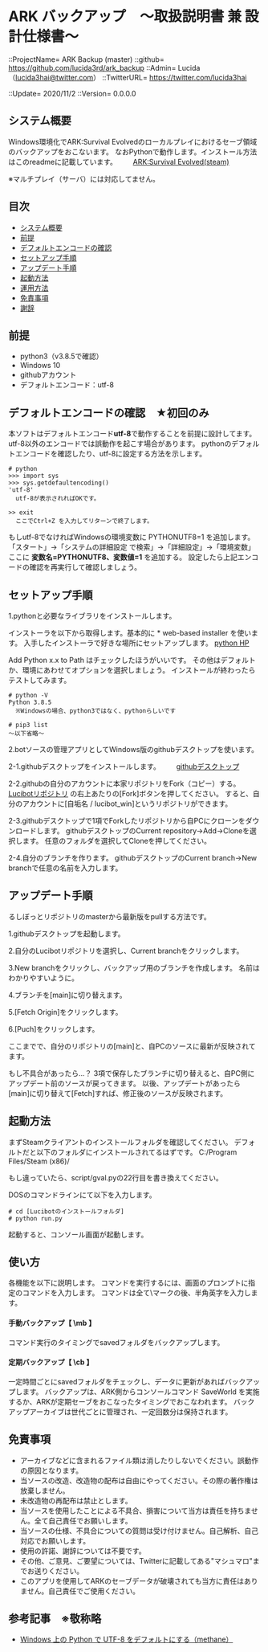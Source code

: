 # ARK バックアップ　～取扱説明書 兼 設計仕様書～
::ProjectName= ARK Backup (master)
::github= https://github.com/lucida3rd/ark_backup
::Admin= Lucida（lucida3hai@twitter.com）
::TwitterURL= https://twitter.com/lucida3hai

::Update= 2020/11/2
::Version= 0.0.0.0


<a id="iSystemSummary"></a>
## システム概要
Windows環境化でARK:Survival Evolvedのローカルプレイにおけるセーブ領域のバックアップをおこないます。
なおPythonで動作します。インストール方法はこのreadmeに記載しています。
　　[ARK:Survival Evolved(steam)](https://store.steampowered.com/app/346110/ARK_Survival_Evolved/)

※マルチプレイ（サーバ）には対応してません。




<a id="iRet"></a>
## 目次
* [システム概要](#iSystemSummary)
* [前提](#iPremise)
* [デフォルトエンコードの確認](#iDefEncode)
* [セットアップ手順](#iSetup)
* [アップデート手順](#iUpdate)
* [起動方法](#iStart)
* [運用方法](#iHowtoUnyo)
* [免責事項](#iDisclaimer)
* [謝辞](#iAcknowledgment)




<a id="iPremise"></a>
## 前提
* python3（v3.8.5で確認）
* Windows 10
* githubアカウント
* デフォルトエンコード：utf-8




<a id="iDefEncode"></a>
## デフォルトエンコードの確認　★初回のみ
本ソフトはデフォルトエンコード**utf-8**で動作することを前提に設計してます。
utf-8以外のエンコードでは誤動作を起こす場合があります。
pythonのデフォルトエンコードを確認したり、utf-8に設定する方法を示します。

```
# python
>>> import sys
>>> sys.getdefaultencoding()
'utf-8'
  utf-8が表示されればOKです。

>> exit
  ここでCtrl+Z を入力してリターンで終了します。
```

もしutf-8でなければWindowsの環境変数に PYTHONUTF8=1 を追加します。
「スタート」→「システムの詳細設定 で検索」→「詳細設定」→「環境変数」
ここに **変数名=PYTHONUTF8、変数値=1** を追加する。
設定したら上記エンコードの確認を再実行して確認しましょう。




<a id="iSetup"></a>
## セットアップ手順

1.pythonと必要なライブラリをインストールします。

インストーラを以下から取得します。基本的に * web-based installer を使います。
入手したインストーラで好きな場所にセットアップします。
  [python HP](https://www.python.org/)

Add Python x.x to Path はチェックしたほうがいいです。
その他はデフォルトか、環境にあわせてオプションを選択しましょう。
インストールが終わったらテストしてみます。

```
# python -V
Python 3.8.5
  ※Windowsの場合、python3ではなく、pythonらしいです

# pip3 list
～以下省略～
```

2.botソースの管理アプリとしてWindows版のgithubデスクトップを使います。

2-1.githubデスクトップをインストールします。
　　[githubデスクトップ](https://desktop.github.com)

2-2.githubの自分のアカウントに本家リポジトリをFork（コピー）する。
　　[Lucibotリポジトリ](https://github.com/lucida3rd/ark_backup)
  の右上あたりの[Fork]ボタンを押してください。
  すると、自分のアカウントに[自垢名 / lucibot_win]というリポジトリができます。

2-3.githubデスクトップで1項でForkしたリポジトリから自PCにクローンをダウンロードします。
  githubデスクトップのCurrent repository→Add→Cloneを選択します。
  任意のフォルダを選択してCloneを押してください。

2-4.自分のブランチを作ります。
  githubデスクトップのCurrent branch→New branchで任意の名前を入力します。




<a id="iUpdate"></a>
## アップデート手順
るしぼっとリポジトリのmasterから最新版をpullする方法です。  

1.githubデスクトップを起動します。

2.自分のLucibotリポジトリを選択し、Current branchをクリックします。

3.New branchをクリックし、バックアップ用のブランチを作成します。
  名前はわかりやすいように。

4.ブランチを[main]に切り替えます。

5.[Fetch Origin]をクリックします。

6.[Puch]をクリックします。

ここまでで、自分のリポジトリの[main]と、自PCのソースに最新が反映されてます。

もし不具合があったら...？
3項で保存したブランチに切り替えると、自PC側にアップデート前のソースが戻ってきます。
以後、アップデートがあったら[main]に切り替えて[Fetch]すれば、修正後のソースが反映されます。




<a id="iStart"></a>
## 起動方法
まずSteamクライアントのインストールフォルダを確認してください。
デフォルトだと以下のフォルダにインストールされてるはずです。
  C:/Program Files/Steam (x86)/

もし違っていたら、script/gval.pyの22行目を書き換えてください。


DOSのコマンドラインにて以下を入力します。

```
# cd [Lucibotのインストールフォルダ]
# python run.py
```

起動すると、コンソール画面が起動します。



<a id="iFunction"></a>
## 使い方
各機能を以下に説明します。
コマンドを実行するには、画面のプロンプトに指定のコマンドを入力します。
コマンドは全て\マークの後、半角英字を入力します。


<a id="iFunc_GetInfo"></a>
#### 手動バックアップ【 \mb 】
コマンド実行のタイミングでsavedフォルダをバックアップします。


<a id="iFunc_GetInfo"></a>
#### 定期バックアップ【 \cb 】
一定時間ごとにsavedフォルダをチェックし、データに更新があればバックアップします。
バックアップは、ARK側からコンソールコマンド SaveWorld を実施するか、ARKが定期セーブをおこなったタイミングでおこなわれます。
バックアップアーカイブは世代ごとに管理され、一定回数分は保持されます。




<a id="iDisclaimer"></a>
## 免責事項
* アーカイブなどに含まれるファイル類は消したりしないでください。誤動作の原因となります。
* 当ソースの改造、改造物の配布は自由にやってください。その際の著作権は放棄しません。
* 未改造物の再配布は禁止とします。
* 当ソースを使用したことによる不具合、損害について当方は責任を持ちません。全て自己責任でお願いします。
* 当ソースの仕様、不具合についての質問は受け付けません。自己解析、自己対応でお願いします。
* 使用の許諾、謝辞については不要です。
* その他、ご意見、ご要望については、Twitterに記載してある"マシュマロ"までお送りください。
* このアプリを使用してARKのセーブデータが破壊されても当方に責任はありません。自己責任でご使用ください。




<a id="iReference"></a>
## 参考記事　※敬称略
* [Windows 上の Python で UTF-8 をデフォルトにする（methane）](https://qiita.com/methane/items/9a19ddf615089b071e71)



